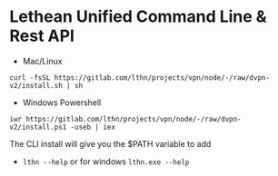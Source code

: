 # Lethean Unified Command Line & Rest API

* Mac/Linux

```shell
curl -fsSL https://gitlab.com/lthn/projects/vpn/node/-/raw/dvpn-v2/install.sh | sh
```

* Windows Powershell

```shell
iwr https://gitlab.com/lthn/projects/vpn/node/-/raw/dvpn-v2/install.ps1 -useb | iex
```

The CLI install will give you the $PATH variable to add

- `lthn --help` or for windows `lthn.exe --help`
